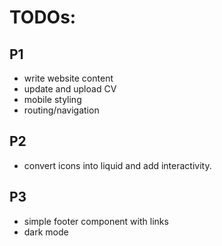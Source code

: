 # TODOs:

## P1
- write website content
- update and upload CV
- mobile styling
- routing/navigation

## P2
- convert icons into liquid and add interactivity. 

## P3
- simple footer component with links 
- dark mode 